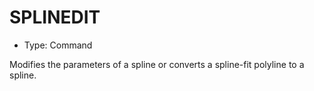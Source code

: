 # SPLINEDIT

- Type: Command

Modifies the parameters of a spline or converts a spline-fit polyline to a spline.
